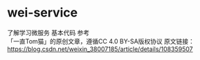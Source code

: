 # wei-service
了解学习微服务
基本代码 参考  
「一直Tom猫」的原创文章，遵循CC 4.0 BY-SA版权协议
原文链接：https://blog.csdn.net/weixin_38007185/article/details/108359507    